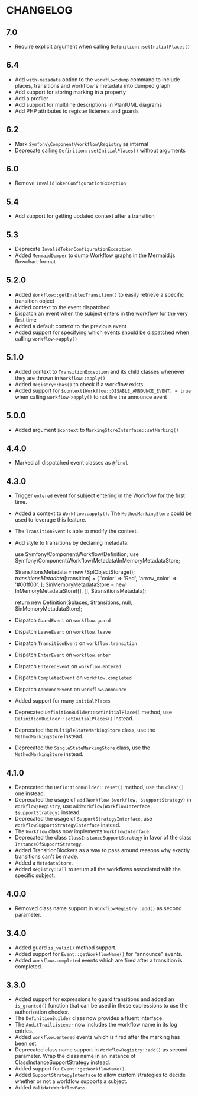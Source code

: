CHANGELOG
=========

7.0
---

 * Require explicit argument when calling `Definition::setInitialPlaces()`

6.4
---

 * Add `with-metadata` option to the `workflow:dump` command to include places,
   transitions and workflow's metadata into dumped graph
 * Add support for storing marking in a property
 * Add a profiler
 * Add support for multiline descriptions in PlantUML diagrams
 * Add PHP attributes to register listeners and guards

6.2
---

 * Mark `Symfony\Component\Workflow\Registry` as internal
 * Deprecate calling `Definition::setInitialPlaces()` without arguments

6.0
---

 * Remove `InvalidTokenConfigurationException`

5.4
---

 * Add support for getting updated context after a transition

5.3
---

 * Deprecate `InvalidTokenConfigurationException`
 * Added `MermaidDumper` to dump Workflow graphs in the Mermaid.js flowchart format

5.2.0
-----

 * Added `Workflow::getEnabledTransition()` to easily retrieve a specific transition object
 * Added context to the event dispatched
 * Dispatch an event when the subject enters in the workflow for the very first time
 * Added a default context to the previous event
 * Added support for specifying which events should be dispatched when calling `workflow->apply()`

5.1.0
-----

 * Added context to `TransitionException` and its child classes whenever they are thrown in `Workflow::apply()`
 * Added `Registry::has()` to check if a workflow exists
 * Added support for `$context[Workflow::DISABLE_ANNOUNCE_EVENT] = true` when calling `workflow->apply()` to not fire the announce event

5.0.0
-----

 * Added argument `$context` to `MarkingStoreInterface::setMarking()`

4.4.0
-----

 * Marked all dispatched event classes as `@final`

4.3.0
-----

 * Trigger `entered` event for subject entering in the Workflow for the first time.
 * Added a context to `Workflow::apply()`. The `MethodMarkingStore` could be used to leverage this feature.
 * The `TransitionEvent` is able to modify the context.
 * Add style to transitions by declaring metadata:

    use Symfony\Component\Workflow\Definition;
    use Symfony\Component\Workflow\Metadata\InMemoryMetadataStore;

    $transitionsMetadata = new \SplObjectStorage();
    $transitionsMetadata[$transition] = [
        'color' => 'Red',
        'arrow_color' => '#00ff00',
    ];
    $inMemoryMetadataStore = new InMemoryMetadataStore([], [], $transitionsMetadata);

    return new Definition($places, $transitions, null, $inMemoryMetadataStore);
 * Dispatch `GuardEvent` on `workflow.guard`
 * Dispatch `LeaveEvent` on `workflow.leave`
 * Dispatch `TransitionEvent` on `workflow.transition`
 * Dispatch `EnterEvent` on `workflow.enter`
 * Dispatch `EnteredEvent` on `workflow.entered`
 * Dispatch `CompletedEvent` on `workflow.completed`
 * Dispatch `AnnounceEvent` on `workflow.announce`
 * Added support for many `initialPlaces`
 * Deprecated `DefinitionBuilder::setInitialPlace()` method, use `DefinitionBuilder::setInitialPlaces()` instead.
 * Deprecated the `MultipleStateMarkingStore` class, use the `MethodMarkingStore` instead.
 * Deprecated the `SingleStateMarkingStore` class, use the `MethodMarkingStore` instead.

4.1.0
-----

 * Deprecated the `DefinitionBuilder::reset()` method, use the `clear()` one instead.
 * Deprecated the usage of `add(Workflow $workflow, $supportStrategy)` in `Workflow/Registry`, use `addWorkflow(WorkflowInterface, $supportStrategy)` instead.
 * Deprecated the usage of `SupportStrategyInterface`, use `WorkflowSupportStrategyInterface` instead.
 * The `Workflow` class now implements `WorkflowInterface`.
 * Deprecated the class `ClassInstanceSupportStrategy` in favor of the class `InstanceOfSupportStrategy`.
 * Added TransitionBlockers as a way to pass around reasons why exactly
   transitions can't be made.
 * Added a `MetadataStore`.
 * Added `Registry::all` to return all the workflows associated with the
   specific subject.

4.0.0
-----

 * Removed class name support in `WorkflowRegistry::add()` as second parameter.

3.4.0
-----

 * Added guard `is_valid()` method support.
 * Added support for `Event::getWorkflowName()` for "announce" events.
 * Added `workflow.completed` events which are fired after a transition is completed.

3.3.0
-----

 * Added support for expressions to guard transitions and added an `is_granted()`
   function that can be used in these expressions to use the authorization checker.
 * The `DefinitionBuilder` class now provides a fluent interface.
 * The `AuditTrailListener` now includes the workflow name in its log entries.
 * Added `workflow.entered` events which is fired after the marking has been set.
 * Deprecated class name support in `WorkflowRegistry::add()` as second parameter.
   Wrap the class name in an instance of ClassInstanceSupportStrategy instead.
 * Added support for `Event::getWorkflowName()`.
 * Added `SupportStrategyInterface` to allow custom strategies to decide whether
   or not a workflow supports a subject.
 * Added `ValidateWorkflowPass`.
